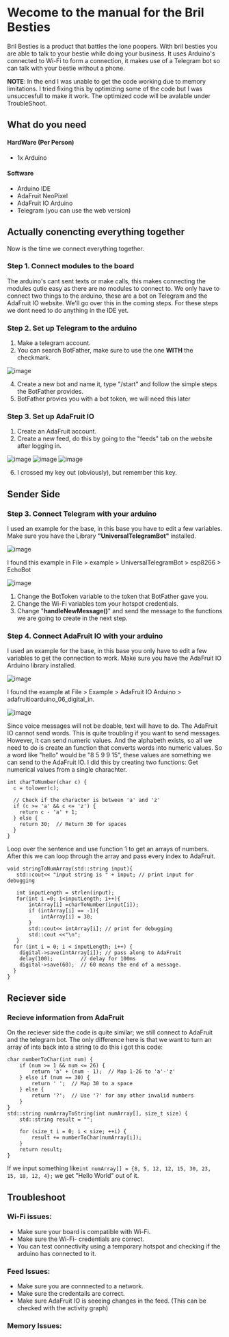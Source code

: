 # Wecome to the manual for the Bril Besties
Bril Besties is a product that battles the lone poopers. With bril besties you are able to talk to your bestie while doing your business.
It uses Arduino's connected to Wi-Fi to form a connection, it makes use of a Telegram bot so can talk with your bestie without a phone.

**NOTE**: In the end I was unable to get the code working due to memory limitations. I tried fixing this by optimizing some of the code but I was unsuccesfull to make it work. The optimized code will be avalable under TroubleShoot.
## What do you need
#### HardWare (Per Person)
- 1x Arduino
#### Software
- Arduino IDE
- AdaFruit NeoPixel
- AdaFruit IO Arduino
- Telegram (you can use the web version)
## Actually conencting everything together
Now is the time we connect everything together. 
 ### Step 1. Connect modules to the board
 The arduino's cant sent texts or make calls, this makes connecting the modules qutie easy as there are no modules to connect to. We only have to connect two things to the arduino, these are a bot on Telegram and the AdaFruit IO website. We'll go over this in the coming steps. For these steps we dont need to do anything in the IDE yet.
 
### Step 2. Set up Telegram to the arduino
1. Make a telegram account.
2. You can search BotFather, make sure to use the one **WITH** the checkmark.

![image](https://github.com/user-attachments/assets/a9fa2e64-e224-4712-9bf1-dbe8c3a49779)

4. Create a new bot and name it, type "/start" and follow the simple steps the BotFather provides.
5. BotFather provies you with a bot token, we will need this later

### Step 3. Set up AdaFruit IO
1. Create an AdaFruit account.
3. Create a new feed, do this by going to the "feeds" tab on the website after logging in.

![image](https://github.com/user-attachments/assets/231757ce-a14f-4ee8-bb11-a33895e6299e)
![image](https://github.com/user-attachments/assets/872ea3e4-3780-44e6-b609-47569a6bb746)
![image](https://github.com/user-attachments/assets/ef20c74d-50df-4760-aae7-897fad035bee)

6. I crossed my key out (obviously), but remember this key.

## Sender Side
### Step 3. Connect Telegram with your arduino
I used an example for the base, in this base you have to edit a few variables. Make sure you have the Library **"UniversalTelegramBot"** installed.

![image](https://github.com/user-attachments/assets/0f566916-64c3-48e8-9f03-9ab2f1821875)

I found this example in File > example > UniversalTelegramBot > esp8266 > EchoBot

![image](https://github.com/user-attachments/assets/efa711cc-b685-4664-adca-6f786b4fe4a2)

1. Change the BotToken variable to the token that BotFather gave you.
2. Change the Wi-Fi variables tom your hotspot credentials.
3. Change "**handleNewMessage()**" and send the message to the functions we are going to create in the next step.

### Step 4. Connect AdaFruit IO with your arduino
I used an example for the base, in this base you only have to edit a few variables to get the connection to work. Make sure you have the AdaFruit IO Arduino library installed. 

![image](https://github.com/user-attachments/assets/312e62e5-8b08-4fd1-9caa-d69f28b0af23)

I found the example at File > Example > AdaFruit IO Arduino > adafruitioarduino_06_digital_in.

![image](https://github.com/user-attachments/assets/49a2d86c-5fcc-4d9a-9d29-d7fdf06cf58e)

Since voice messages will not be doable, text will have to do. The AdaFruit IO cannot send words. This is quite troubling if you want to send messages. However, it can send numeric values. And the alphabeth exists, so all we need to do is create an function that converts words into numeric values. So a word like "hello" would be "8 5 9 9 15", these values are something we can send to the AdaFruit IO.
I did this by creating two functions:
Get numerical values from a single charachter.

```
int charToNumber(char c) {
  c = tolower(c);

  // Check if the character is between 'a' and 'z'
  if (c >= 'a' && c <= 'z') {
    return c - 'a' + 1;
  } else {
    return 30;  // Return 30 for spaces 
  }
}
```

Loop over the sentence and use function 1 to get an arrays of numbers.
After this we can loop through the array and pass every index to AdaFruit.

```
void stringToNumArray(std::string input){
   std::cout<< "input string is " + input; // print input for debugging

   int inputLength = strlen(input);
   for(int i =0; i<inputLength; i++){
       intArray[i] =charToNumber(input[i]);
       if (intArray[i] == -1){
           intArray[i] = 30;
       }
       std::cout<< intArray[i]; // print for debugging
       std::cout <<"\n";
   }
  for (int i = 0; i < inputLength; i++) {
    digital->save(intArray[i]); // pass along to AdaFruit
    delay(100);         // delay for 100ms
    digital->save(60);  // 60 means the end of a message.
  }
}
```
## Reciever side
### Recieve information from AdaFruit
On the reciever side the code is quite similar; we still connect to AdaFruit and the telegram bot. The only difference here is that we want to turn an array of ints back into a string to do this i got this code:
```
char numberToChar(int num) {
    if (num >= 1 && num <= 26) {
        return 'a' + (num - 1);  // Map 1-26 to 'a'-'z'
    } else if (num == 30) {
        return ' ';  // Map 30 to a space
    } else {
        return '?';  // Use '?' for any other invalid numbers
    }
}
std::string numArrayToString(int numArray[], size_t size) {
    std::string result = "";
    
    for (size_t i = 0; i < size; ++i) {
        result += numberToChar(numArray[i]);  
    }
    return result;
}

```
If we input something like```int numArray[] = {8, 5, 12, 12, 15, 30, 23, 15, 18, 12, 4};``` we get "Hello World" out of it.

## Troubleshoot
### Wi-Fi issues:
- Make sure your board is compatible with Wi-Fi.
- Make sure the Wi-Fi- credentials are correct.
- You can test connectivity using a temporary hotspot and checking if the arduino has connected to it.
### Feed Issues:
- Make sure you are connnected to a network.
- Make sure the credentails are correct.
- Make sure AdaFruit IO is seeeing changes in the feed. (This can be checked with the activity graph)
### Memory Issues:

